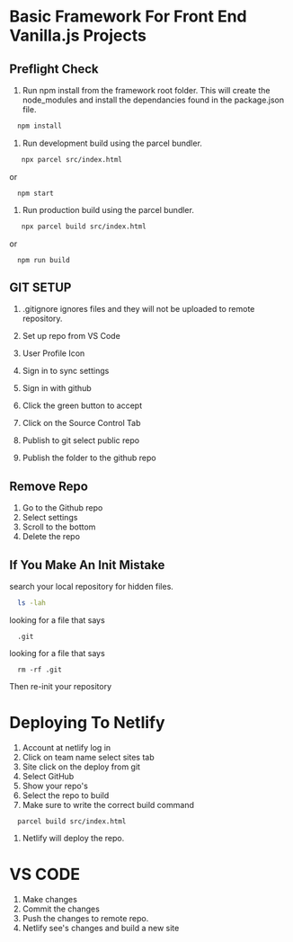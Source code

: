 # Basic Framework For Front End Vanilla.js Projects

## Preflight Check
1. Run npm install from the framework root folder. This will create the node_modules and install the dependancies found in the package.json file.
```bash
  npm install
```

1. Run development build using the parcel bundler.
```bash
   npx parcel src/index.html
```
or
```
  npm start
```

1. Run production build using the parcel bundler.
```bash
   npx parcel build src/index.html
```
or
```
  npm run build
```

## GIT SETUP
1. .gitignore ignores files and they will not be uploaded to remote repository.

1. Set up repo from VS Code
2. User Profile Icon
3. Sign in to sync settings
4. Sign in with github
5. Click the green button to accept
6. Click on the Source Control Tab
7. Publish to git select public repo
8. Publish the folder to the github repo

## Remove Repo
1. Go to the Github repo
2. Select settings
3. Scroll to the bottom
4. Delete the repo

## If You Make An Init Mistake
search your local repository for hidden files.
```bash
  ls -lah
```

looking for a file that says
```
  .git
```

looking for a file that says
```
  rm -rf .git
```

Then re-init your repository

# Deploying To Netlify
1. Account at netlify log in
2. Click on team name select sites tab
3. Site click on the deploy from git
4. Select GitHub
5. Show your repo's
6. Select the repo to build
7. Make sure to write the correct build command
```
  parcel build src/index.html
```
1. Netlify will deploy the repo.

# VS CODE
1. Make changes
2. Commit the changes
3. Push the changes to remote repo.
4. Netlify see's changes and build a new site